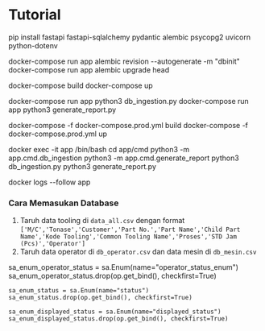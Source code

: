 # Tutorial

pip install fastapi fastapi-sqlalchemy pydantic alembic psycopg2 uvicorn python-dotenv

docker-compose run app alembic revision --autogenerate -m "dbinit"
docker-compose run app alembic upgrade head

docker-compose build
docker-compose up

docker-compose run app python3 db_ingestion.py
docker-compose run app python3 generate_report.py

docker-compose -f docker-compose.prod.yml build
docker-compose -f docker-compose.prod.yml up

docker exec -it app /bin/bash
cd app/cmd
python3 -m app.cmd.db_ingestion
python3 -m app.cmd.generate_report
python3 db_ingestion.py
python3 generate_report.py

docker logs --follow app

### Cara Memasukan Database
1. Taruh data tooling di `data_all.csv` dengan format 
```['M/C','Tonase','Customer','Part No.','Part Name','Child Part Name','Kode Tooling','Common Tooling Name','Proses','STD Jam (Pcs)','Operator']```
1. Taruh data operator di `db_operator.csv` dan data mesin di `db_mesin.csv`



sa_enum_operator_status = sa.Enum(name="operator_status_enum")
    sa_enum_operator_status.drop(op.get_bind(), checkfirst=True)

    sa_enum_status = sa.Enum(name="status")
    sa_enum_status.drop(op.get_bind(), checkfirst=True)

    sa_enum_displayed_status = sa.Enum(name="displayed_status")
    sa_enum_displayed_status.drop(op.get_bind(), checkfirst=True)